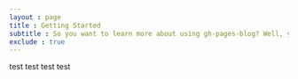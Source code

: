 ```yaml
---
layout : page  
title : Getting Started  
subtitle : So you want to learn more about using gh-pages-blog? Well, you've come to the right place.  
exclude : true  
---
```



test test test test